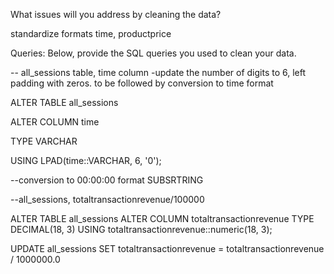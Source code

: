 What issues will you address by cleaning the data?

standardize formats time, productprice




Queries:
Below, provide the SQL queries you used to clean your data.

-- all_sessions table, time column -update the number of digits to 6, left padding with zeros. to be followed by conversion to time format

ALTER TABLE all_sessions

ALTER COLUMN time

TYPE VARCHAR

USING LPAD(time::VARCHAR, 6, '0');

--conversion to 00:00:00 format SUBSRTRING



--all_sessions, totaltransactionrevenue/100000

ALTER TABLE all_sessions
ALTER COLUMN totaltransactionrevenue TYPE DECIMAL(18, 3)
USING totaltransactionrevenue::numeric(18, 3);

UPDATE all_sessions
SET totaltransactionrevenue = totaltransactionrevenue / 1000000.0


